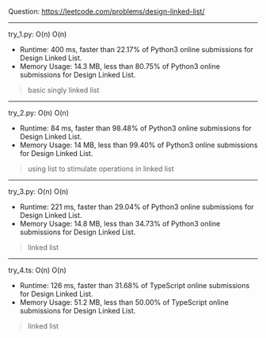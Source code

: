 Question: https://leetcode.com/problems/design-linked-list/

---

try_1.py: O(n) O(n)
* Runtime: 400 ms, faster than 22.17% of Python3 online submissions for Design Linked List.
* Memory Usage: 14.3 MB, less than 80.75% of Python3 online submissions for Design Linked List.

> basic singly linked list

---

try_2.py: O(n) O(n)
* Runtime: 84 ms, faster than 98.48% of Python3 online submissions for Design Linked List.
* Memory Usage: 14 MB, less than 99.40% of Python3 online submissions for Design Linked List.

> using list to stimulate operations in linked list

---

try_3.py: O(n) O(n)

* Runtime: 221 ms, faster than 29.04% of Python3 online submissions for Design Linked List.
* Memory Usage: 14.8 MB, less than 34.73% of Python3 online submissions for Design Linked List.

> linked list

---

try_4.ts: O(n) O(n)

* Runtime: 126 ms, faster than 31.68% of TypeScript online submissions for Design Linked List.
* Memory Usage: 51.2 MB, less than 50.00% of TypeScript online submissions for Design Linked List.

> linked list
